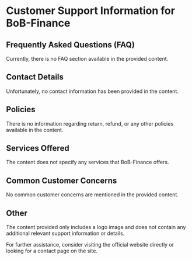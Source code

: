 # Customer Support Information for BoB-Finance

## Frequently Asked Questions (FAQ)
Currently, there is no FAQ section available in the provided content.

## Contact Details
Unfortunately, no contact information has been provided in the content.

## Policies
There is no information regarding return, refund, or any other policies available in the content.

## Services Offered
The content does not specify any services that BoB-Finance offers.

## Common Customer Concerns
No common customer concerns are mentioned in the provided content.

## Other
The content provided only includes a logo image and does not contain any additional relevant support information or details. 

For further assistance, consider visiting the official website directly or looking for a contact page on the site.